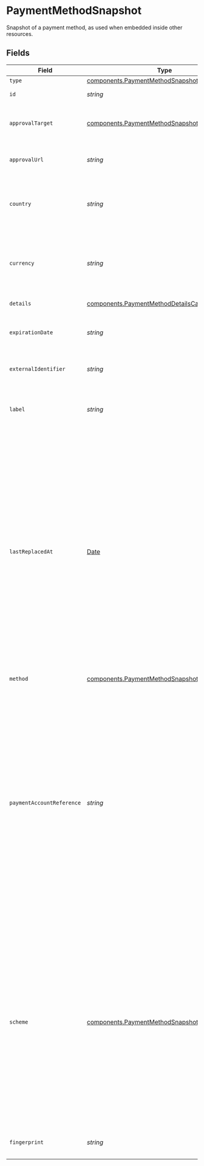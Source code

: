 # PaymentMethodSnapshot

Snapshot of a payment method, as used when embedded inside other
resources.


## Fields

| Field                                                                                                                                                                                                                                                                                                                                                                                                                                                                                                                                                                                                                                                                               | Type                                                                                                                                                                                                                                                                                                                                                                                                                                                                                                                                                                                                                                                                                | Required                                                                                                                                                                                                                                                                                                                                                                                                                                                                                                                                                                                                                                                                            | Description                                                                                                                                                                                                                                                                                                                                                                                                                                                                                                                                                                                                                                                                         | Example                                                                                                                                                                                                                                                                                                                                                                                                                                                                                                                                                                                                                                                                             |
| ----------------------------------------------------------------------------------------------------------------------------------------------------------------------------------------------------------------------------------------------------------------------------------------------------------------------------------------------------------------------------------------------------------------------------------------------------------------------------------------------------------------------------------------------------------------------------------------------------------------------------------------------------------------------------------- | ----------------------------------------------------------------------------------------------------------------------------------------------------------------------------------------------------------------------------------------------------------------------------------------------------------------------------------------------------------------------------------------------------------------------------------------------------------------------------------------------------------------------------------------------------------------------------------------------------------------------------------------------------------------------------------- | ----------------------------------------------------------------------------------------------------------------------------------------------------------------------------------------------------------------------------------------------------------------------------------------------------------------------------------------------------------------------------------------------------------------------------------------------------------------------------------------------------------------------------------------------------------------------------------------------------------------------------------------------------------------------------------- | ----------------------------------------------------------------------------------------------------------------------------------------------------------------------------------------------------------------------------------------------------------------------------------------------------------------------------------------------------------------------------------------------------------------------------------------------------------------------------------------------------------------------------------------------------------------------------------------------------------------------------------------------------------------------------------- | ----------------------------------------------------------------------------------------------------------------------------------------------------------------------------------------------------------------------------------------------------------------------------------------------------------------------------------------------------------------------------------------------------------------------------------------------------------------------------------------------------------------------------------------------------------------------------------------------------------------------------------------------------------------------------------- |
| `type`                                                                                                                                                                                                                                                                                                                                                                                                                                                                                                                                                                                                                                                                              | [components.PaymentMethodSnapshotType](../../models/components/paymentmethodsnapshottype.md)                                                                                                                                                                                                                                                                                                                                                                                                                                                                                                                                                                                        | :heavy_minus_sign:                                                                                                                                                                                                                                                                                                                                                                                                                                                                                                                                                                                                                                                                  | `payment-method`.                                                                                                                                                                                                                                                                                                                                                                                                                                                                                                                                                                                                                                                                   | payment-method                                                                                                                                                                                                                                                                                                                                                                                                                                                                                                                                                                                                                                                                      |
| `id`                                                                                                                                                                                                                                                                                                                                                                                                                                                                                                                                                                                                                                                                                | *string*                                                                                                                                                                                                                                                                                                                                                                                                                                                                                                                                                                                                                                                                            | :heavy_minus_sign:                                                                                                                                                                                                                                                                                                                                                                                                                                                                                                                                                                                                                                                                  | The unique ID of the payment method.                                                                                                                                                                                                                                                                                                                                                                                                                                                                                                                                                                                                                                                | 77a76f7e-d2de-4bbc-ada9-d6a0015e6bd5                                                                                                                                                                                                                                                                                                                                                                                                                                                                                                                                                                                                                                                |
| `approvalTarget`                                                                                                                                                                                                                                                                                                                                                                                                                                                                                                                                                                                                                                                                    | [components.PaymentMethodSnapshotApprovalTarget](../../models/components/paymentmethodsnapshotapprovaltarget.md)                                                                                                                                                                                                                                                                                                                                                                                                                                                                                                                                                                    | :heavy_minus_sign:                                                                                                                                                                                                                                                                                                                                                                                                                                                                                                                                                                                                                                                                  | The browser target that an approval URL must be opened in. If `any` or `null`, then there is no specific requirement.                                                                                                                                                                                                                                                                                                                                                                                                                                                                                                                                                               | any                                                                                                                                                                                                                                                                                                                                                                                                                                                                                                                                                                                                                                                                                 |
| `approvalUrl`                                                                                                                                                                                                                                                                                                                                                                                                                                                                                                                                                                                                                                                                       | *string*                                                                                                                                                                                                                                                                                                                                                                                                                                                                                                                                                                                                                                                                            | :heavy_minus_sign:                                                                                                                                                                                                                                                                                                                                                                                                                                                                                                                                                                                                                                                                  | The optional URL that the buyer needs to be redirected to to further authorize their payment.                                                                                                                                                                                                                                                                                                                                                                                                                                                                                                                                                                                       | https://api.example.app.gr4vy.com/payment-methods/ffc88ec9-e1ee-45ba-993d-b5902c3b2a8c/approve                                                                                                                                                                                                                                                                                                                                                                                                                                                                                                                                                                                      |
| `country`                                                                                                                                                                                                                                                                                                                                                                                                                                                                                                                                                                                                                                                                           | *string*                                                                                                                                                                                                                                                                                                                                                                                                                                                                                                                                                                                                                                                                            | :heavy_minus_sign:                                                                                                                                                                                                                                                                                                                                                                                                                                                                                                                                                                                                                                                                  | The 2-letter ISO code of the country this payment method can<br/>be used for. If this value is `null` the payment method may be<br/>used in multiple countries.                                                                                                                                                                                                                                                                                                                                                                                                                                                                                                                     | US                                                                                                                                                                                                                                                                                                                                                                                                                                                                                                                                                                                                                                                                                  |
| `currency`                                                                                                                                                                                                                                                                                                                                                                                                                                                                                                                                                                                                                                                                          | *string*                                                                                                                                                                                                                                                                                                                                                                                                                                                                                                                                                                                                                                                                            | :heavy_minus_sign:                                                                                                                                                                                                                                                                                                                                                                                                                                                                                                                                                                                                                                                                  | The ISO-4217 currency code that this payment method can be<br/>used for. If this value is `null` the payment method may be<br/>used for multiple currencies.                                                                                                                                                                                                                                                                                                                                                                                                                                                                                                                        | USD                                                                                                                                                                                                                                                                                                                                                                                                                                                                                                                                                                                                                                                                                 |
| `details`                                                                                                                                                                                                                                                                                                                                                                                                                                                                                                                                                                                                                                                                           | [components.PaymentMethodDetailsCard](../../models/components/paymentmethoddetailscard.md)                                                                                                                                                                                                                                                                                                                                                                                                                                                                                                                                                                                          | :heavy_minus_sign:                                                                                                                                                                                                                                                                                                                                                                                                                                                                                                                                                                                                                                                                  | A credit or debit card payment method.                                                                                                                                                                                                                                                                                                                                                                                                                                                                                                                                                                                                                                              |                                                                                                                                                                                                                                                                                                                                                                                                                                                                                                                                                                                                                                                                                     |
| `expirationDate`                                                                                                                                                                                                                                                                                                                                                                                                                                                                                                                                                                                                                                                                    | *string*                                                                                                                                                                                                                                                                                                                                                                                                                                                                                                                                                                                                                                                                            | :heavy_minus_sign:                                                                                                                                                                                                                                                                                                                                                                                                                                                                                                                                                                                                                                                                  | The expiration date for this payment method. This is mostly used by cards<br/>where the card might have an expiration date.                                                                                                                                                                                                                                                                                                                                                                                                                                                                                                                                                         | 11/25                                                                                                                                                                                                                                                                                                                                                                                                                                                                                                                                                                                                                                                                               |
| `externalIdentifier`                                                                                                                                                                                                                                                                                                                                                                                                                                                                                                                                                                                                                                                                | *string*                                                                                                                                                                                                                                                                                                                                                                                                                                                                                                                                                                                                                                                                            | :heavy_minus_sign:                                                                                                                                                                                                                                                                                                                                                                                                                                                                                                                                                                                                                                                                  | An external identifier that can be used to match the payment method<br/>against your own records.                                                                                                                                                                                                                                                                                                                                                                                                                                                                                                                                                                                   | user-789123                                                                                                                                                                                                                                                                                                                                                                                                                                                                                                                                                                                                                                                                         |
| `label`                                                                                                                                                                                                                                                                                                                                                                                                                                                                                                                                                                                                                                                                             | *string*                                                                                                                                                                                                                                                                                                                                                                                                                                                                                                                                                                                                                                                                            | :heavy_minus_sign:                                                                                                                                                                                                                                                                                                                                                                                                                                                                                                                                                                                                                                                                  | A label for the payment method. This can be the last 4 digits for a card,<br/>or the email address for an alternative payment method.                                                                                                                                                                                                                                                                                                                                                                                                                                                                                                                                               | 1111                                                                                                                                                                                                                                                                                                                                                                                                                                                                                                                                                                                                                                                                                |
| `lastReplacedAt`                                                                                                                                                                                                                                                                                                                                                                                                                                                                                                                                                                                                                                                                    | [Date](https://developer.mozilla.org/en-US/docs/Web/JavaScript/Reference/Global_Objects/Date)                                                                                                                                                                                                                                                                                                                                                                                                                                                                                                                                                                                       | :heavy_minus_sign:                                                                                                                                                                                                                                                                                                                                                                                                                                                                                                                                                                                                                                                                  | The date and time when this card was last replaced.<br/><br/>When the Account Updater determines that new card details are available, existing details are not<br/>changed immediately. There are three scenarios in which the actual replacement occurs:<br/><br/>1. When this card has expired.<br/>2. When only the expiration date changed.<br/>3. When a transaction using this card is declined with any of the following codes:<br/>    * `canceled_payment_method`<br/>    * `expired_payment_method`<br/>    * `unavailable_payment_method`<br/>    * `unknown_payment_method`<br/><br/>When the replacement is applied, this field is updated.<br/>For non-card payment methods, the value of this field is always set to `null`. | 2023-07-26T19:23:00.000+00:00                                                                                                                                                                                                                                                                                                                                                                                                                                                                                                                                                                                                                                                       |
| `method`                                                                                                                                                                                                                                                                                                                                                                                                                                                                                                                                                                                                                                                                            | [components.PaymentMethodSnapshotMethod](../../models/components/paymentmethodsnapshotmethod.md)                                                                                                                                                                                                                                                                                                                                                                                                                                                                                                                                                                                    | :heavy_minus_sign:                                                                                                                                                                                                                                                                                                                                                                                                                                                                                                                                                                                                                                                                  | The type of this payment method.                                                                                                                                                                                                                                                                                                                                                                                                                                                                                                                                                                                                                                                    | card                                                                                                                                                                                                                                                                                                                                                                                                                                                                                                                                                                                                                                                                                |
| `paymentAccountReference`                                                                                                                                                                                                                                                                                                                                                                                                                                                                                                                                                                                                                                                           | *string*                                                                                                                                                                                                                                                                                                                                                                                                                                                                                                                                                                                                                                                                            | :heavy_minus_sign:                                                                                                                                                                                                                                                                                                                                                                                                                                                                                                                                                                                                                                                                  | The payment account reference (PAR) returned by the card scheme. This is a unique<br/>reference to the underlying account that has been used to fund this payment method.<br/>This value will be unique if the same underlying account was used, regardless of<br/>the actual payment method used. For example, a network token or an Apple Pay device<br/>token will return the same PAR when possible.<br/><br/>The uniqueness of this value will depend on the card scheme, please refer to their documentation<br/>for further details. The availability of the PAR in our API depends on the availability<br/>of its value in the API of the payment service used for the transaction. | V0010014629724763377327521982                                                                                                                                                                                                                                                                                                                                                                                                                                                                                                                                                                                                                                                       |
| `scheme`                                                                                                                                                                                                                                                                                                                                                                                                                                                                                                                                                                                                                                                                            | [components.PaymentMethodSnapshotScheme](../../models/components/paymentmethodsnapshotscheme.md)                                                                                                                                                                                                                                                                                                                                                                                                                                                                                                                                                                                    | :heavy_minus_sign:                                                                                                                                                                                                                                                                                                                                                                                                                                                                                                                                                                                                                                                                  | An additional label used to differentiate different sub-types of a payment<br/>method. Most notably this can include the type of card used in a<br/>transaction. This field is `null` for the non-card payment methods.<br/>This represents the card scheme sent to the connector and it could be different from the<br/>actual card scheme that is being used by the PSP to process the transaction<br/>in the following situations: 1. `use_additional_scheme` transformation is used<br/>with the `PAN` instrument but we already have a PSP token for the card.<br/>2. `use_additional_scheme` transformation is used but PSP has fallen back to the<br/>main card scheme internally. | visa                                                                                                                                                                                                                                                                                                                                                                                                                                                                                                                                                                                                                                                                                |
| `fingerprint`                                                                                                                                                                                                                                                                                                                                                                                                                                                                                                                                                                                                                                                                       | *string*                                                                                                                                                                                                                                                                                                                                                                                                                                                                                                                                                                                                                                                                            | :heavy_minus_sign:                                                                                                                                                                                                                                                                                                                                                                                                                                                                                                                                                                                                                                                                  | The unique hash derived from the payment method identifier (e.g. card number).                                                                                                                                                                                                                                                                                                                                                                                                                                                                                                                                                                                                      | 20eb353620155d2b5fc864cc46a73ea77cb92c725238650839da1813fa987a17                                                                                                                                                                                                                                                                                                                                                                                                                                                                                                                                                                                                                    |